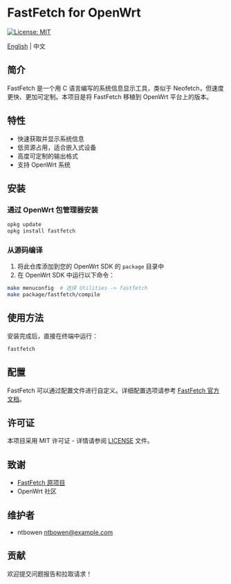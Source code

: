 # FastFetch for OpenWrt

[![License: MIT](https://img.shields.io/badge/License-MIT-yellow.svg)](https://opensource.org/licenses/MIT)

[English](README_EN.md) | 中文

## 简介

FastFetch 是一个用 C 语言编写的系统信息显示工具，类似于 Neofetch，但速度更快、更加可定制。本项目是将 FastFetch 移植到 OpenWrt 平台上的版本。

## 特性

- 快速获取并显示系统信息
- 低资源占用，适合嵌入式设备
- 高度可定制的输出格式
- 支持 OpenWrt 系统

## 安装

### 通过 OpenWrt 包管理器安装

```bash
opkg update
opkg install fastfetch
```

### 从源码编译

1. 将此仓库添加到您的 OpenWrt SDK 的 `package` 目录中
2. 在 OpenWrt SDK 中运行以下命令：

```bash
make menuconfig  # 选择 Utilities -> fastfetch
make package/fastfetch/compile
```

## 使用方法

安装完成后，直接在终端中运行：

```bash
fastfetch
```

## 配置

FastFetch 可以通过配置文件进行自定义。详细配置选项请参考 [FastFetch 官方文档](https://github.com/fastfetch-cli/fastfetch)。

## 许可证

本项目采用 MIT 许可证 - 详情请参阅 [LICENSE](LICENSE) 文件。

## 致谢

- [FastFetch 原项目](https://github.com/fastfetch-cli/fastfetch)
- OpenWrt 社区

## 维护者

- ntbowen <ntbowen@example.com>

## 贡献

欢迎提交问题报告和拉取请求！
